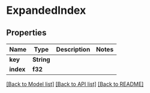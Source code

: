 # ExpandedIndex

## Properties

Name | Type | Description | Notes
------------ | ------------- | ------------- | -------------
**key** | **String** |  | 
**index** | **f32** |  | 

[[Back to Model list]](../README.md#documentation-for-models) [[Back to API list]](../README.md#documentation-for-api-endpoints) [[Back to README]](../README.md)


